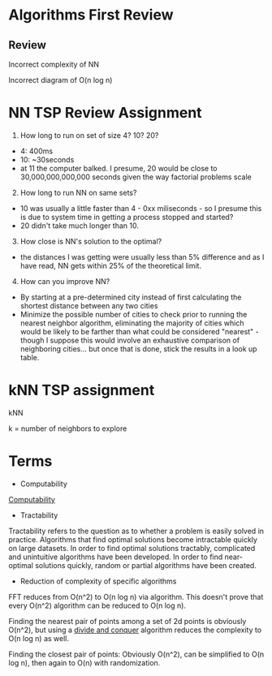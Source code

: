
# Algorithms First Review

## Review

Incorrect complexity of NN

Incorrect diagram of O(n log n)

# NN TSP Review Assignment

1. How long to run on set of size 4? 10? 20?
  -  4: 400ms
  - 10: ~30seconds
  - at 11 the computer balked. I presume, 20 would be close to 30,000,000,000,000 seconds given the way factorial problems scale
2. How long to run NN on same sets?
  - 10 was usually a little faster than 4 - 0xx miliseconds - so I presume this is due to system time in getting a process stopped and started?
  - 20 didn't take much longer than 10.
3. How close is NN's solution to the optimal?
  - the distances I was getting were usually less than 5% difference and as I have read, NN gets within 25% of the theoretical limit.
4. How can you improve NN?
  - By starting at a pre-determined city instead of first calculating the shortest distance between any two cities
  - Minimize the possible number of cities to check prior to running the nearest neighbor algorithm, eliminating the majority of cities which would be likely to be farther than what could be considered "nearest" - though I suppose this would involve an exhaustive comparison of neighboring cities... but once that is done, stick the results in a look up table.

# kNN TSP assignment

kNN

k = number of neighbors to explore

# Terms

- Computability

[Computability](https://en.wikipedia.org/wiki/Computability)

- Tractability

Tractability refers to the question as to whether a problem is easily solved in practice. Algorithms that find optimal solutions become intractable quickly on large datasets. In order to find optimal solutions tractably, complicated and unintuitive algorithms have been developed. In order to find near-optimal solutions quickly, random or partial algorithms have been created.

- Reduction of complexity of specific algorithms

FFT reduces from O(n^2) to O(n log n) via algorithm. This doesn't prove that every O(n^2) algorithm can be reduced to O(n log n).

Finding the nearest pair of points among a set of 2d points is obviously O(n^2), but using a [divide and conquer](https://en.wikipedia.org/wiki/Divide_and_conquer_algorithm) algorithm reduces the complexity to O(n log n) as well.

Finding the closest pair of points: Obviously O(n^2), can be simplified to O(n log n), then again to O(n) with randomization.
